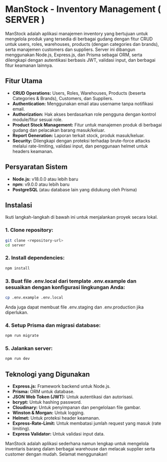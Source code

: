 # ManStock - Inventory Management ( SERVER )

ManStock adalah aplikasi manajemen inventory yang bertujuan untuk mengelola produk yang tersedia di berbagai gudang dengan fitur CRUD untuk users, roles, warehouses, products (dengan categories dan brands), serta manajemen customers dan suppliers. Server ini dibangun menggunakan Node.js, Express.js, dan Prisma sebagai ORM, serta dilengkapi dengan autentikasi berbasis JWT, validasi input, dan berbagai fitur keamanan lainnya.

## Fitur Utama

- **CRUD Operations:** Users, Roles, Warehouses, Products (beserta Categories & Brands), Customers, dan Suppliers.
- **Authentication:** Menggunakan email atau username tanpa notifikasi email.
- **Authorization:** Hak akses berdasarkan role pengguna dengan kontrol module/fitur sesuai role.
- **Product Stock Management:** Fitur untuk manajemen produk di berbagai gudang dan pelacakan barang masuk/keluar.
- **Report Generation:** Laporan terkait stock, produk masuk/keluar.
- **Security:** Dilengkapi dengan proteksi terhadap brute-force attacks melalui rate-limiting, validasi input, dan penggunaan helmet untuk headers keamanan.

## Persyaratan Sistem

- **Node.js:** v18.0.0 atau lebih baru
- **npm:** v9.0.0 atau lebih baru
- **PostgreSQL** (atau database lain yang didukung oleh Prisma)

## Instalasi

Ikuti langkah-langkah di bawah ini untuk menjalankan proyek secara lokal.

### 1. Clone repository:

```bash
git clone <repository-url>
cd server
```

### 2. Install dependencies:

```bash
npm install
```

### 3. Buat file .env.local dari template .env.example dan sesuaikan dengan konfigurasi lingkungan Anda:

```bash
cp .env.example .env.local
```

Anda juga dapat membuat file .env.staging dan .env.production jika diperlukan.

### 4. Setup Prisma dan migrasi database:

```bash
npm run migrate
```

### 5. Jalankan server:

```bash
npm run dev
```

## Teknologi yang Digunakan

- **Express.js:** Framework backend untuk Node.js.
- **Prisma:** ORM untuk database.
- **JSON Web Token (JWT):** Untuk autentikasi dan autorisasi.
- **bcrypt:** Untuk hashing password.
- **Cloudinary:** Untuk penyimpanan dan pengelolaan file gambar.
- **Winston & Morgan:** Untuk logging.
- **Helmet:** Untuk proteksi header keamanan.
- **Express-Rate-Limit:** Untuk membatasi jumlah request yang masuk (rate limiting).
- **Express Validator:** Untuk validasi input data.

ManStock adalah aplikasi sederhana namun lengkap untuk mengelola inventaris barang dalam berbagai warehouse dan melacak supplier serta customer dengan mudah. Selamat menggunakan!
